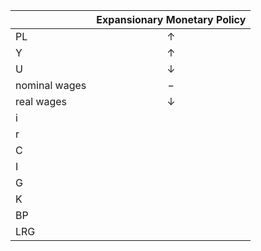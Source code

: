 
| |Expansionary Monetary Policy|
|-|:----------------------------:|
|PL|$\uparrow$|
|Y|$\uparrow$|
|U|$\downarrow$|
|nominal wages|$-$|
|real wages|$\downarrow$|
|i|
|r|
|C|
|I|
|G|
|K|
|BP|
|LRG|